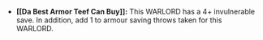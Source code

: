 - **[[Da Best Armor Teef Can Buy]]:** This WARLORD has a 4+ invulnerable save. In addition, add 1 to armour saving throws taken for this WARLORD.
